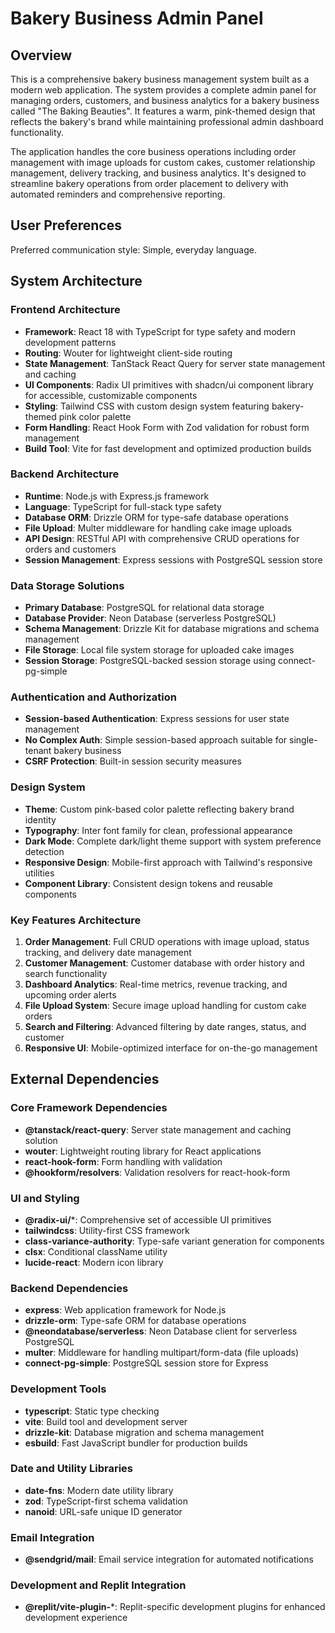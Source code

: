 # Bakery Business Admin Panel

## Overview

This is a comprehensive bakery business management system built as a modern web application. The system provides a complete admin panel for managing orders, customers, and business analytics for a bakery business called "The Baking Beauties". It features a warm, pink-themed design that reflects the bakery's brand while maintaining professional admin dashboard functionality.

The application handles the core business operations including order management with image uploads for custom cakes, customer relationship management, delivery tracking, and business analytics. It's designed to streamline bakery operations from order placement to delivery with automated reminders and comprehensive reporting.

## User Preferences

Preferred communication style: Simple, everyday language.

## System Architecture

### Frontend Architecture
- **Framework**: React 18 with TypeScript for type safety and modern development patterns
- **Routing**: Wouter for lightweight client-side routing
- **State Management**: TanStack React Query for server state management and caching
- **UI Components**: Radix UI primitives with shadcn/ui component library for accessible, customizable components
- **Styling**: Tailwind CSS with custom design system featuring bakery-themed pink color palette
- **Form Handling**: React Hook Form with Zod validation for robust form management
- **Build Tool**: Vite for fast development and optimized production builds

### Backend Architecture
- **Runtime**: Node.js with Express.js framework
- **Language**: TypeScript for full-stack type safety
- **Database ORM**: Drizzle ORM for type-safe database operations
- **File Upload**: Multer middleware for handling cake image uploads
- **API Design**: RESTful API with comprehensive CRUD operations for orders and customers
- **Session Management**: Express sessions with PostgreSQL session store

### Data Storage Solutions
- **Primary Database**: PostgreSQL for relational data storage
- **Database Provider**: Neon Database (serverless PostgreSQL)
- **Schema Management**: Drizzle Kit for database migrations and schema management
- **File Storage**: Local file system storage for uploaded cake images
- **Session Storage**: PostgreSQL-backed session storage using connect-pg-simple

### Authentication and Authorization
- **Session-based Authentication**: Express sessions for user state management
- **No Complex Auth**: Simple session-based approach suitable for single-tenant bakery business
- **CSRF Protection**: Built-in session security measures

### Design System
- **Theme**: Custom pink-based color palette reflecting bakery brand identity
- **Typography**: Inter font family for clean, professional appearance
- **Dark Mode**: Complete dark/light theme support with system preference detection
- **Responsive Design**: Mobile-first approach with Tailwind's responsive utilities
- **Component Library**: Consistent design tokens and reusable components

### Key Features Architecture
1. **Order Management**: Full CRUD operations with image upload, status tracking, and delivery date management
2. **Customer Management**: Customer database with order history and search functionality
3. **Dashboard Analytics**: Real-time metrics, revenue tracking, and upcoming order alerts
4. **File Upload System**: Secure image upload handling for custom cake orders
5. **Search and Filtering**: Advanced filtering by date ranges, status, and customer
6. **Responsive UI**: Mobile-optimized interface for on-the-go management

## External Dependencies

### Core Framework Dependencies
- **@tanstack/react-query**: Server state management and caching solution
- **wouter**: Lightweight routing library for React applications
- **react-hook-form**: Form handling with validation
- **@hookform/resolvers**: Validation resolvers for react-hook-form

### UI and Styling
- **@radix-ui/***: Comprehensive set of accessible UI primitives
- **tailwindcss**: Utility-first CSS framework
- **class-variance-authority**: Type-safe variant generation for components
- **clsx**: Conditional className utility
- **lucide-react**: Modern icon library

### Backend Dependencies
- **express**: Web application framework for Node.js
- **drizzle-orm**: Type-safe ORM for database operations
- **@neondatabase/serverless**: Neon Database client for serverless PostgreSQL
- **multer**: Middleware for handling multipart/form-data (file uploads)
- **connect-pg-simple**: PostgreSQL session store for Express

### Development Tools
- **typescript**: Static type checking
- **vite**: Build tool and development server
- **drizzle-kit**: Database migration and schema management
- **esbuild**: Fast JavaScript bundler for production builds

### Date and Utility Libraries
- **date-fns**: Modern date utility library
- **zod**: TypeScript-first schema validation
- **nanoid**: URL-safe unique ID generator

### Email Integration
- **@sendgrid/mail**: Email service integration for automated notifications

### Development and Replit Integration
- **@replit/vite-plugin-***: Replit-specific development plugins for enhanced development experience